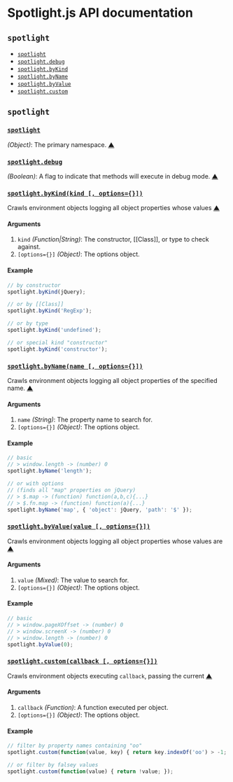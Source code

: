# Spotlight.js API documentation

<!-- div -->


<!-- div -->

## `spotlight`
* [`spotlight`](#spotlight)
* [`spotlight.debug`](#spotlight.debug)
* [`spotlight.byKind`](#spotlight.byKind)
* [`spotlight.byName`](#spotlight.byName)
* [`spotlight.byValue`](#spotlight.byValue)
* [`spotlight.custom`](#spotlight.custom)

<!-- /div -->


<!-- /div -->


<!-- div -->


<!-- div -->

## `spotlight`

<!-- div -->

### <a id="spotlight" href="https://github.com/bestiejs/spotlight/blob/master/spotlight.js#L514" title="View in source">`spotlight`</a>
*(Object)*: The primary namespace.
[&#9650;][1]

<!-- /div -->


<!-- div -->

### <a id="spotlight.debug" href="https://github.com/bestiejs/spotlight/blob/master/spotlight.js#L521" title="View in source">`spotlight.debug`</a>
*(Boolean)*: A flag to indicate that methods will execute in debug mode.
[&#9650;][1]

<!-- /div -->


<!-- div -->

### <a id="spotlight.byKind" href="https://github.com/bestiejs/spotlight/blob/master/spotlight.js#L446" title="View in source">`spotlight.byKind(kind [, options={}])`</a>
Crawls environment objects logging all object properties whose values
[&#9650;][1]

#### Arguments
1. `kind` *(Function|String)*: The constructor, [[Class]], or type to check against.
2. `[options={}]` *(Object)*: The options object.

#### Example
~~~ js
// by constructor
spotlight.byKind(jQuery);

// or by [[Class]]
spotlight.byKind('RegExp');

// or by type
spotlight.byKind('undefined');

// or special kind "constructor"
spotlight.byKind('constructor');
~~~

<!-- /div -->


<!-- div -->

### <a id="spotlight.byName" href="https://github.com/bestiejs/spotlight/blob/master/spotlight.js#L467" title="View in source">`spotlight.byName(name [, options={}])`</a>
Crawls environment objects logging all object properties of the specified name.
[&#9650;][1]

#### Arguments
1. `name` *(String)*: The property name to search for.
2. `[options={}]` *(Object)*: The options object.

#### Example
~~~ js
// basic
// > window.length -> (number) 0
spotlight.byName('length');

// or with options
// (finds all "map" properties on jQuery)
// > $.map -> (function) function(a,b,c){...}
// > $.fn.map -> (function) function(a){...}
spotlight.byName('map', { 'object': jQuery, 'path': '$' });
~~~

<!-- /div -->


<!-- div -->

### <a id="spotlight.byValue" href="https://github.com/bestiejs/spotlight/blob/master/spotlight.js#L485" title="View in source">`spotlight.byValue(value [, options={}])`</a>
Crawls environment objects logging all object properties whose values are
[&#9650;][1]

#### Arguments
1. `value` *(Mixed)*: The value to search for.
2. `[options={}]` *(Object)*: The options object.

#### Example
~~~ js
// basic
// > window.pageXOffset -> (number) 0
// > window.screenX -> (number) 0
// > window.length -> (number) 0
spotlight.byValue(0);
~~~

<!-- /div -->


<!-- div -->

### <a id="spotlight.custom" href="https://github.com/bestiejs/spotlight/blob/master/spotlight.js#L504" title="View in source">`spotlight.custom(callback [, options={}])`</a>
Crawls environment objects executing `callback`, passing the current
[&#9650;][1]

#### Arguments
1. `callback` *(Function)*: A function executed per object.
2. `[options={}]` *(Object)*: The options object.

#### Example
~~~ js
// filter by property names containing "oo"
spotlight.custom(function(value, key) { return key.indexOf('oo') > -1; });

// or filter by falsey values
spotlight.custom(function(value) { return !value; });
~~~

<!-- /div -->


<!-- /div -->


<!-- /div -->


  [1]: #readme "Jump back to the TOC."